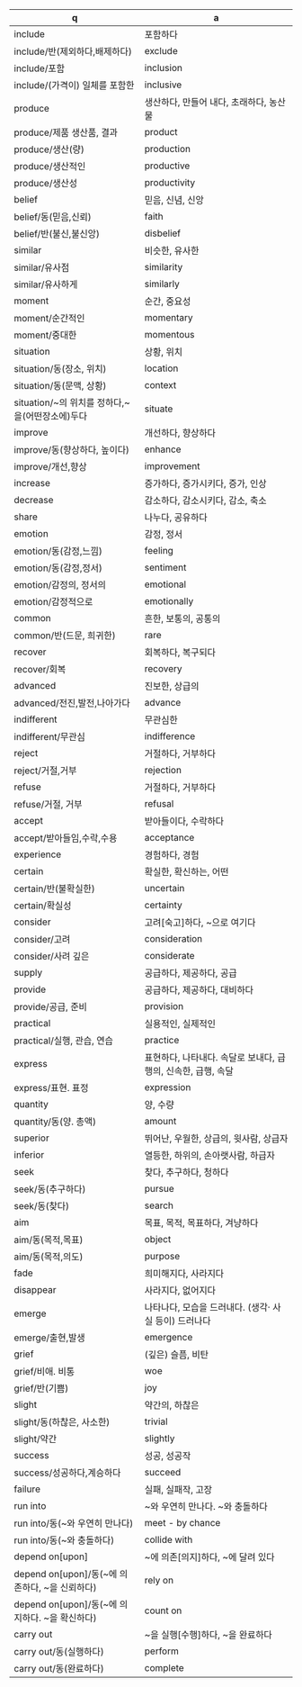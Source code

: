 q | a
---|---
include	| 포함하다
include/반(제외하다,배제하다)	| exclude
include/포함	| inclusion
include/(가격이) 일체를 포함한	| inclusive
produce	| 생산하다, 만들어 내다, 초래하다, 농산물
produce/제품 생산품, 결과	| product
produce/생산(량)	| production
produce/생산적인	| productive
produce/생산성	| productivity
belief	| 믿음, 신념, 신앙
belief/동(믿음,신뢰)	| faith
belief/반(불신,불신앙)	| disbelief
similar	| 비슷한, 유사한
similar/유사점	| similarity
similar/유사하게	| similarly
moment	| 순간, 중요성
moment/순간적인	| momentary
moment/중대한	| momentous
situation	| 상황, 위치
situation/동(장소, 위치)	| location
situation/동(문맥, 상황)	| context
situation/~의 위치를 정하다,~을(어떤장소에)두다	| situate
improve	| 개선하다, 향상하다
improve/동(향상하다, 높이다)	| enhance
improve/개선,향상	| improvement
increase	| 증가하다, 증가시키다, 증가, 인상
decrease	| 감소하다, 감소시키다, 감소, 축소
share	| 나누다, 공유하다
emotion	| 감정, 정서
emotion/동(감정,느낌)	| feeling
emotion/동(감정,정서)	| sentiment
emotion/감정의, 정서의	| emotional
emotion/감정적으로	| emotionally
common	| 흔한, 보통의, 공통의
common/반(드문, 희귀한)	| rare
recover	| 회복하다, 복구되다
recover/회복	| recovery
advanced	| 진보한, 상급의
advanced/전진,발전,나아가다	| advance
indifferent	| 무관심한
indifferent/무관심	| indifference
reject	| 거절하다, 거부하다
reject/거절,거부	| rejection
refuse	| 거절하다, 거부하다
refuse/거절, 거부	| refusal
accept	| 받아들이다, 수락하다
accept/받아들임,수락,수용	| acceptance
experience	| 경험하다, 경험
certain	| 확실한, 확신하는, 어떤
certain/반(불확실한)	| uncertain
certain/확실성	| certainty
consider	| 고려[숙고]하다, ~으로 여기다
consider/고려	| consideration
consider/사려 깊은	| considerate
supply	| 공급하다, 제공하다, 공급
provide	| 공급하다, 제공하다, 대비하다
provide/공급, 준비	| provision
practical	| 실용적인, 실제적인
practical/실행, 관습, 연습	| practice
express	| 표현하다, 나타내다. 속달로 보내다, 급행의, 신속한, 급행, 속달
express/표현. 표정	| expression
quantity	| 양, 수량
quantity/동(양. 총액)	| amount
superior	| 뛰어난, 우월한, 상급의, 윗사람, 상급자
inferior	| 열등한, 하위의, 손아랫사람, 하급자
seek		| 찾다, 추구하다, 청하다
seek/동(추구하다)	| pursue
seek/동(찾다)	| search
aim	| 목표, 목적, 목표하다, 겨냥하다
aim/동(목적,목표)	| object
aim/동(목적,의도)	| purpose
fade	| 희미해지다, 사라지다
disappear	| 사라지다, 없어지다
emerge	| 나타나다, 모습을 드러내다. (생각· 사실 등이) 드러나다
emerge/출현,발생	| emergence
grief	| (깊은) 슬픔, 비탄
grief/비애. 비통	| woe
grief/반(기쁨)	| joy
slight	| 약간의, 하찮은
slight/동(하찮은, 사소한)	| trivial
slight/약간	| slightly
success	| 성공, 성공작
success/성공하다,계승하다	| succeed
failure	| 실패, 실패작, 고장
run into	| ~와 우연히 만나다. ~와 충돌하다
run into/동(~와 우연히 만나다)	| meet - by chance
run into/동(~와 충돌하다)	| collide with
depend on[upon]	| ~에 의존[의지]하다, ~에 달려 있다
depend on[upon]/동(~에 의존하다, ~을 신뢰하다)	| rely on
depend on[upon]/동(~에 의지하다. ~을 확신하다)	| count on
carry out	|  ~을 실행[수행]하다, ~을 완료하다
carry out/동(실행하다)	| perform
carry out/동(완료하다)	| complete